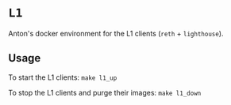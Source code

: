 # `L1`

Anton's docker environment for the L1 clients (`reth` + `lighthouse`).

## Usage

To start the L1 clients: `make l1_up`

To stop the L1 clients and purge their images: `make l1_down`
